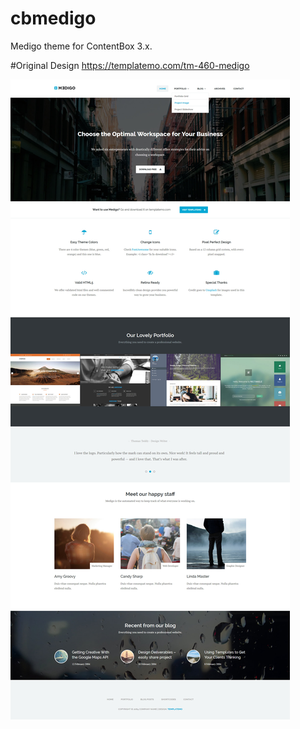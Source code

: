 # cbmedigo
Medigo theme for ContentBox 3.x.

#Original Design
https://templatemo.com/tm-460-medigo


<img src="https://raw.githubusercontent.com/LucidSolutions/cbmedigo/master/screenshot.png" class="img-responsive">